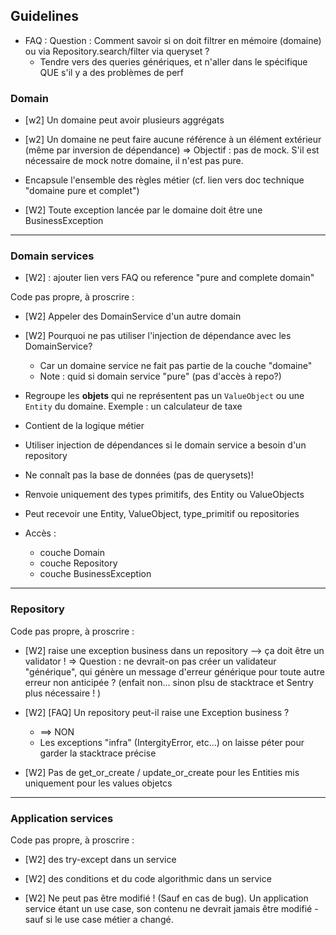 ## Guidelines

- FAQ : Question : Comment savoir si on doit filtrer en mémoire (domaine) ou via Repository.search/filter via queryset ?
    - Tendre vers des queries génériques, et n'aller dans le spécifique QUE s'il y a des problèmes de perf


### Domain

- [w2] Un domaine peut avoir plusieurs aggrégats
- [w2] Un domaine ne peut faire aucune référence à un élément extérieur (même par inversion de dépendance)
=> Objectif : pas de mock. S'il est nécessaire de mock notre domaine, il n'est pas pure.

- Encapsule l'ensemble des règles métier (cf. lien vers doc technique "domaine pure et complet")

- [W2] Toute exception lancée par le domaine doit être une BusinessException

-------------------------------

### Domain services

- [W2] : ajouter lien vers FAQ ou reference "pure and complete domain"

Code pas propre, à proscrire : 
- [W2] Appeler des DomainService d'un autre domain

- [W2] Pourquoi ne pas utiliser l'injection de dépendance avec les DomainService? 
    - Car un domaine service ne fait pas partie de la couche "domaine"
    - Note : quid si domain service "pure" (pas d'accès à repo?) 

- Regroupe les **objets** qui ne représentent pas un `ValueObject` ou une `Entity` du domaine. 
Exemple : un calculateur de taxe

- Contient de la logique métier

- Utiliser injection de dépendances si le domain service a besoin d'un repository

- Ne connaît pas la base de données (pas de querysets)!

- Renvoie uniquement des types primitifs, des Entity ou ValueObjects

- Peut recevoir une Entity, ValueObject, type_primitif ou repositories 

- Accès : 
    - couche Domain
    - couche Repository
    - couche BusinessException


-------------------------------

### Repository

Code pas propre, à proscrire : 
- [W2] raise une exception business dans un repository --> ça doit être un validator ! => Question : ne devrait-on pas créer un validateur "générique", qui génère un message d'erreur générique pour toute autre erreur non anticipée ? (enfait non... sinon plsu de stacktrace et Sentry plus nécessaire ! )
- [W2] [FAQ] Un repository peut-il raise une Exception business ?
    - ==> NON
    - Les exceptions "infra" (IntergityError, etc...) on laisse péter pour garder la stacktrace précise

- [W2] Pas de get_or_create / update_or_create pour les Entities mis uniquement pour les values objetcs 

-------------------------------

### Application services

Code pas propre, à proscrire : 
- [W2] des try-except dans un service
- [W2] des conditions et du code algorithmic dans un service


- [W2] Ne peut pas être modifié ! (Sauf en cas de bug). Un application service étant un use case, son contenu ne devrait jamais être modifié - sauf si le use case métier a changé.

